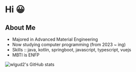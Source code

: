 
# Hi :grinning:

## About Me
- Majored in Advanced Material Engineering
- Now studying computer programming (from 2023 ~ ing)
- Skills :: java, kotlin, springboot, javascript, typescript, vuejs
- MBTI is ENFP

![wlgud2's GitHub stats](https://github-readme-stats.vercel.app/api?username=wlgud2&show_icons=true&theme=onedark)

